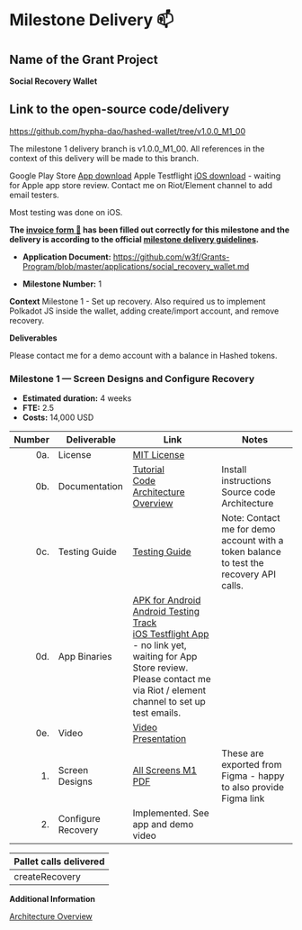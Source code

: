 # Milestone Delivery :mailbox:

## Name of the Grant Project

**Social Recovery Wallet**

## Link to the open-source code/delivery

https://github.com/hypha-dao/hashed-wallet/tree/v1.0.0_M1_00

The milestone 1 delivery branch is v1.0.0_M1_00. All references in the context of this delivery will be made to this branch.

Google Play Store [App download](https://play.google.com/apps/internaltest/4701631300800602818)
Apple Testflight [iOS download]() - waiting for Apple app store review. Contact me on Riot/Element channel to add email testers.

Most testing was done on iOS.

**The [invoice form :pencil:](https://docs.google.com/forms/d/e/1FAIpQLSfmNYaoCgrxyhzgoKQ0ynQvnNRoTmgApz9NrMp-hd8mhIiO0A/viewform) has been filled out correctly for this milestone and the delivery is according to the official [milestone delivery guidelines](https://github.com/w3f/Grants-Program/blob/master/docs/milestone-deliverables-guidelines.md).**

- **Application Document:** https://github.com/w3f/Grants-Program/blob/master/applications/social_recovery_wallet.md

- **Milestone Number:** 1

**Context**
Milestone 1 - Set up recovery. Also required us to implement Polkadot JS inside the wallet, adding create/import account, and remove recovery.

**Deliverables**

Please contact me for a demo account with a balance in Hashed tokens.

### Milestone 1 — Screen Designs and Configure Recovery

- **Estimated duration:** 4 weeks
- **FTE:** 2.5
- **Costs:** 14,000 USD

| Number | Deliverable        | Link                                                                                                                                                                                                                                                                                                                                                         | Notes                                                                                  |
| -----: | ------------------ | ------------------------------------------------------------------------------------------------------------------------------------------------------------------------------------------------------------------------------------------------------------------------------------------------------------------------------------------------------------ | -------------------------------------------------------------------------------------- |
|    0a. | License            | [MIT License](https://github.com/hypha-dao/hashed-wallet/blob/v1.0.0_M1_00/LICENSE)                                                                                                                                                                                                                                                                          |
|    0b. | Documentation      | [Tutorial](https://github.com/hypha-dao/hashed-wallet/blob/v1.0.0_M1_00/documentation/tutorial.md) <BR> [Code](https://github.com/hypha-dao/hashed-wallet/tree/v1.0.0_M1_00/) <BR> [Architecture Overview](https://github.com/hypha-dao/hashed-wallet/blob/v1.0.0_M1_00/documentation/architecture.md)                                                       | Install instructions <BR> Source code <BR> Architecture                                |
|    0c. | Testing Guide      | [Testing Guide](https://github.com/hypha-dao/hashed-wallet/blob/v1.0.0_M1_00/documentation/testing_guide.md)                                                                                                                                                                                                                                                 | Note: Contact me for demo account with a token balance to test the recovery API calls. |
|    0d. | App Binaries       | [APK for Android](https://github.com/hypha-dao/hashed-wallet/releases/download/1.0.0_prerelease_M1/app-release.apk) <BR> [Android Testing Track](https://play.google.com/apps/internaltest/4701631300800602818) <BR> [iOS Testflight App]() - no link yet, waiting for App Store review. Please contact me via Riot / element channel to set up test emails. |
|    0e. | Video              | [Video Presentation](https://github.com/hypha-dao/hashed-wallet/blob/v1.0.0_M1_00/documentation/videos/milestone_1_delivery.md)                                                                                                                                                                                                                              |
|     1. | Screen Designs     | [All Screens M1 PDF](https://github.com/hypha-dao/hashed-wallet/raw/v1.0.0_M1_00/documentation/Milestone%201%20Screens.pdf)                                                                                                                                                                                                                                  | These are exported from Figma - happy to also provide Figma link                       |
|     2. | Configure Recovery | Implemented. See app and demo video                                                                                                                                                                                                                                                                                                                          |

| Pallet calls delivered |
| ---------------------- |
| createRecovery         |

**Additional Information**

[Architecture Overview](https://github.com/hypha-dao/hashed-wallet/blob/v1.0.0_M1_00/documentation/architecture.md)
